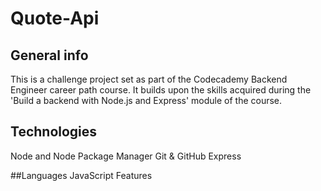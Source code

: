 # Quote-Api

## General info
This is a challenge project set as part of the Codecademy Backend Engineer career path course. It builds upon the skills acquired during the 'Build a backend with Node.js and Express' module of the course.

## Technologies
Node and Node Package Manager
Git & GitHub
Express

##Languages
JavaScript
Features

